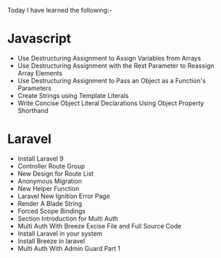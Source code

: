 Today I have learned the following:-

# Javascript
- Use Destructuring Assignment to Assign Variables from Arrays
- Use Destructuring Assignment with the Rest Parameter to Reassign Array Elements
- Use Destructuring Assignment to Pass an Object as a Function's Parameters
- Create Strings using Template Literals
- Write Concise Object Literal Declarations Using Object Property Shorthand

# Laravel
- Install Laravel 9
- Controller Route Group
- New Design for Route List
- Anonymous Migration
- New Helper Function
- Laravel New Ignition Error Page
- Render A Blade String
- Forced Scope Bindings
- Section Introduction for Multi Auth
- Multi Auth With Breeze Excise File and Full Source Code
- Install Laravel in your system
- Install Breeze in laravel
- Multi Auth With Admin Guard Part 1
